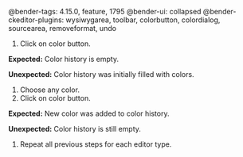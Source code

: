 @bender-tags: 4.15.0, feature, 1795
@bender-ui: collapsed
@bender-ckeditor-plugins: wysiwygarea, toolbar, colorbutton, colordialog, sourcearea, removeformat, undo

1. Click on color button.

  **Expected:** Color history is empty.

  **Unexpected:** Color history was initially filled with colors.

1. Choose any color.
1. Click on color button.

  **Expected:** New color was added to color history.

  **Unexpected:** Color history is still empty.

1. Repeat all previous steps for each editor type.
